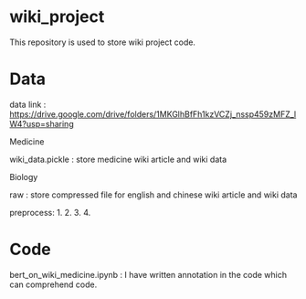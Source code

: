 # wiki_project
This repository is used to store wiki project code.
# Data
data link : https://drive.google.com/drive/folders/1MKGlhBfFh1kzVCZj_nssp459zMFZ_lW4?usp=sharing

Medicine 

wiki_data.pickle : store medicine wiki article and wiki data 

Biology 

raw : store compressed file for english and chinese wiki article and wiki data

preprocess:
1.
2.
3.
4.
# Code 
bert_on_wiki_medicine.ipynb : I have written annotation in the code which can comprehend code.
